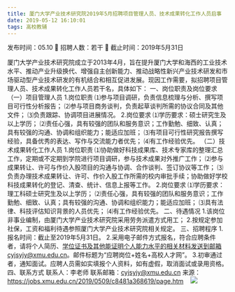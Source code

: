 ```yaml
---
title: 厦门大学产业技术研究院2019年5月招聘项目管理人员、技术成果转化工作人员启事
date: 2019-05-12 16:10:01
tags: 高校教辅
---
```

发布时间：05.10   🌟   招聘人数：若干   🌈   截止时间：2019年5月31日
<!-- more -->
厦门大学产业技术研究院成立于2013年4月，旨在提升厦门大学和海西的工业技术水平、推动产业升级换代、增强自主创新能力、推动战略性新兴产业技术研发和市场驱动型产业技术研发的有机结合和相互促进发展。现因工作需要，拟招聘项目管理人员、技术成果转化工作人员若干名，具体如下：
一、岗位职责及岗位要求
（一）项目管理人员
1.岗位职责
⑴参与项目调研，负责信息梳理与分析、撰写项目可行性分析报告；
⑵参与项目商务谈判，负责起草谈判所需的协议合同及其他文件；
⑶负责跟踪、协调项目进展情况。
2.岗位要求
⑴学历要求：硕士研究生及以上学历；
⑵责任心强，具有较强的团队和服务意识；工作勤勉、细致、认真；具有较强的沟通、协调和组织能力；能适应加班；
⑶有项目可行性研究报告撰写经验，具备优秀的表达、写作与交流能力者优先；
⑷有工作经验优先。
（二）技术成果转化工作人员
1.岗位职责
⑴协助做好科技成果库、技术专家库的整理汇总工作，定期或不定期到学院进行项目调研，参与技术成果对外推广工作；
⑵参与成果转让、许可与作价入股项目的沟通与协调、合作谈判、签订协议等工作；
⑶负责办理技术成果转让、许可、作价入股工作所需的校内审批手续；协助做好学校科技成果转化的登记、清查、统计、信息上报等工作。
2.岗位要求
⑴学历要求：理工科硕士研究生及以上学历；
⑵责任心强，具有较强的团队和服务意识；工作勤勉、细致、认真；具有较强的沟通、协调和组织能力；能适应加班；
⑶具有法律、科技评估知识背景的人员优先；
⑷有工作经验优先。
二、待遇情况
1.该岗位非事业编制，由厦门大学产业技术研究院采用劳务派遣方式用工；
2.按规定参加社保，工资和福利待遇参照厦门大学产业技术研究院相关规定。
三、招聘程序
1.报名时间：截止至2019年5月31日。
2.采用电子邮件方式报名，符合应聘条件者，请将个人简历、学位证书及其他能证明个人能力水平的相关材料发送到邮箱cyjsyjy@xmu.edu.cn。邮件标题为“应聘岗位+姓名+高校人才网”。
3.初审通过者，通知面试。应聘人员需如实填报个人资料，如有虚假，取消面试或录用资格。
四、联系方式
联系人：李老师
联系邮箱：cyjsyjy@xmu.edu.cn
来源：
https://jobs.xmu.edu.cn/2019/0509/c8481a368619/page.htm
 
 ![](https://cdn.weiweiblog.cn/20181015134814.png)